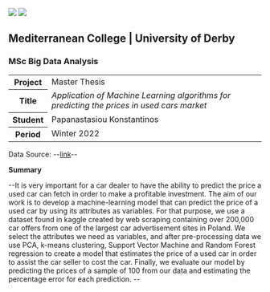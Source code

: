 ![](./img/logo_small.png)
![](./img/derby.png)

## Mediterranean College | University of Derby
### MSc Big Data Analysis

<table>
    <tr>
        <th>Project</th>
        <td>Master Thesis</td>
    </tr>
    <tr>
        <th>Title</th>
        <td><em>Application of Machine Learning algorithms for predicting the prices in used cars market</em></td>
    </tr>
    <tr>
        <th>Student</th>
        <td>Papanastasiou Konstantinos</td>
    </tr>
    <tr>
        <th>Period</th>
        <td>Winter 2022</td>
    </tr>
</table>

Data Source: --[link](https://www.kaggle.com/datasets/bartoszpieniak/poland-cars-for-sale-dataset)--

**Summary**

--It is very important for a car dealer to have the ability to predict the price a used car can fetch in order to make a profitable investment. The aim of our work is to develop a machine-learning model that can predict the price of a used car by using its attributes as variables. For that purpose, we use a dataset found in kaggle created by web scraping containing over 200,000 car offers from one of the largest car advertisement sites in Poland. We select the attributes we need as variables, and after pre-processing data we use PCA, k-means clustering, Support Vector Machine and Random Forest regression to create a model that estimates the price of a used car in order to assist the car seller to cost the car. Finally, we evaluate our model by predicting the prices of a sample of 100 from our data and estimating the percentage error for each prediction.  --
